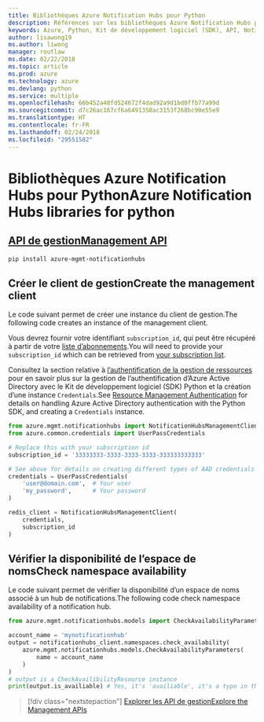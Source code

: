 ```yaml
---
title: Bibliothèques Azure Notification Hubs pour Python
description: Références sur les bibliothèques Azure Notification Hubs pour Python
keywords: Azure, Python, Kit de développement logiciel (SDK), API, Notification Hubs
author: lisawong19
ms.author: liwong
manager: routlaw
ms.date: 02/22/2018
ms.topic: article
ms.prod: azure
ms.technology: azure
ms.devlang: python
ms.service: multiple
ms.openlocfilehash: 66b452a40fd524672f4dad92a9d1bd0ffb77a99d
ms.sourcegitcommit: d7c26ac167cf6a6491358ac3153f268bc90e55e9
ms.translationtype: HT
ms.contentlocale: fr-FR
ms.lasthandoff: 02/24/2018
ms.locfileid: "29551582"
---
```

# <a name="azure-notification-hubs-libraries-for-python"></a><span data-ttu-id="3aca4-104">Bibliothèques Azure Notification Hubs pour Python</span><span class="sxs-lookup"><span data-stu-id="3aca4-104">Azure Notification Hubs libraries for python</span></span>

## <a name="management-apipythonapioverviewazurenotificationhubsmanagement"></a>[<span data-ttu-id="3aca4-105">API de gestion</span><span class="sxs-lookup"><span data-stu-id="3aca4-105">Management API</span></span>](/python/api/overview/azure/notificationhubs/management)

```bash
pip install azure-mgmt-notificationhubs
```

## <a name="create-the-management-client"></a><span data-ttu-id="3aca4-106">Créer le client de gestion</span><span class="sxs-lookup"><span data-stu-id="3aca4-106">Create the management client</span></span>

<span data-ttu-id="3aca4-107">Le code suivant permet de créer une instance du client de gestion.</span><span class="sxs-lookup"><span data-stu-id="3aca4-107">The following code creates an instance of the management client.</span></span>

<span data-ttu-id="3aca4-108">Vous devrez fournir votre identifiant ``subscription_id``, qui peut être récupéré à partir de votre [liste d’abonnements](https://manage.windowsazure.com/#Workspaces/AdminTasks/SubscriptionMapping).</span><span class="sxs-lookup"><span data-stu-id="3aca4-108">You will need to provide your ``subscription_id`` which can be retrieved from [your subscription list](https://manage.windowsazure.com/#Workspaces/AdminTasks/SubscriptionMapping).</span></span>

<span data-ttu-id="3aca4-109">Consultez la section relative à [l’authentification de la gestion de ressources](/python/azure/python-sdk-azure-authenticate) pour en savoir plus sur la gestion de l’authentification d’Azure Active Directory avec le Kit de développement logiciel (SDK) Python et la création d’une instance ``Credentials``.</span><span class="sxs-lookup"><span data-stu-id="3aca4-109">See [Resource Management Authentication](/python/azure/python-sdk-azure-authenticate) for details on handling Azure Active Directory authentication with the Python SDK, and creating a ``Credentials`` instance.</span></span>

```python
from azure.mgmt.notificationhubs import NotificationHubsManagementClient
from azure.common.credentials import UserPassCredentials

# Replace this with your subscription id
subscription_id = '33333333-3333-3333-3333-333333333333'

# See above for details on creating different types of AAD credentials
credentials = UserPassCredentials(
    'user@domain.com',  # Your user
    'my_password',      # Your password
)

redis_client = NotificationHubsManagementClient(
    credentials,
    subscription_id
)
```

## <a name="check-namespace-availability"></a><span data-ttu-id="3aca4-110">Vérifier la disponibilité de l’espace de noms</span><span class="sxs-lookup"><span data-stu-id="3aca4-110">Check namespace availability</span></span>

<span data-ttu-id="3aca4-111">Le code suivant permet de vérifier la disponibilité d’un espace de noms associé à un hub de notifications.</span><span class="sxs-lookup"><span data-stu-id="3aca4-111">The following code check namespace availability of a notification hub.</span></span>
```python
from azure.mgmt.notificationhubs.models import CheckAvailabilityParameters

account_name = 'mynotificationhub'
output = notificationhubs_client.namespaces.check_availability(
    azure.mgmt.notificationhubs.models.CheckAvailabilityParameters(
        name = account_name
    )
)
# output is a CheckAvailibilityResource instance
print(output.is_availiable) # Yes, it's 'availiable', it's a typo in the REST API
```

> [!div class="nextstepaction"]
> [<span data-ttu-id="3aca4-112">Explorer les API de gestion</span><span class="sxs-lookup"><span data-stu-id="3aca4-112">Explore the Management APIs</span></span>](/python/api/overview/azure/notificationhubs/management)
